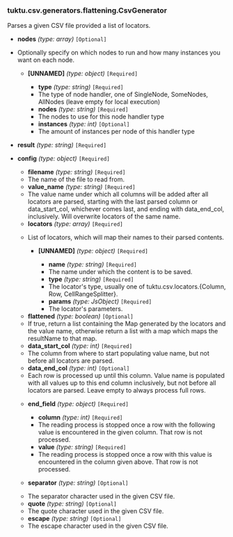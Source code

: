 ### tuktu.csv.generators.flattening.CsvGenerator
Parses a given CSV file provided a list of locators.

  * **nodes** *(type: array)* `[Optional]`
  - Optionally specify on which nodes to run and how many instances you want on each node.
 
    * **[UNNAMED]** *(type: object)* `[Required]`

      * **type** *(type: string)* `[Required]`
      - The type of node handler, one of SingleNode, SomeNodes, AllNodes (leave empty for local execution)
 
      * **nodes** *(type: string)* `[Required]`
      - The nodes to use for this node handler type
 
      * **instances** *(type: int)* `[Optional]`
      - The amount of instances per node of this handler type
 
  * **result** *(type: string)* `[Required]`

  * **config** *(type: object)* `[Required]`

    * **filename** *(type: string)* `[Required]`
    - The name of the file to read from.
 
    * **value_name** *(type: string)* `[Required]`
    - The value name under which all columns will be added after all locators are parsed, starting with the last parsed column or data_start_col, whichever comes last, and ending with data_end_col, inclusively. Will overwrite locators of the same name.
 
    * **locators** *(type: array)* `[Required]`
    - List of locators, which will map their names to their parsed contents.
 
      * **[UNNAMED]** *(type: object)* `[Required]`

        * **name** *(type: string)* `[Required]`
        - The name under which the content is to be saved.
 
        * **type** *(type: string)* `[Required]`
        - The locator's type, usually one of tuktu.csv.locators.{Column, Row, CellRangeSplitter}.
 
        * **params** *(type: JsObject)* `[Required]`
        - The locator's parameters.
 
    * **flattened** *(type: boolean)* `[Optional]`
    - If true, return a list containing the Map generated by the locators and the value name, otherwise return a list with a map which maps the resultName to that map.
 
    * **data_start_col** *(type: int)* `[Required]`
    - The column from where to start populating value name, but not before all locators are parsed.
 
    * **data_end_col** *(type: int)* `[Optional]`
    - Each row is processed up until this column. Value name is populated with all values up to this end column inclusively, but not before all locators are parsed. Leave empty to always process full rows.
 
    * **end_field** *(type: object)* `[Required]`

      * **column** *(type: int)* `[Required]`
      - The reading process is stopped once a row with the following value is encountered in the given column. That row is not processed.
 
      * **value** *(type: string)* `[Required]`
      - The reading process is stopped once a row with this value is encountered in the column given above. That row is not processed.
 
    * **separator** *(type: string)* `[Optional]`
    - The separator character used in the given CSV file.
 
    * **quote** *(type: string)* `[Optional]`
    - The quote character used in the given CSV file.
 
    * **escape** *(type: string)* `[Optional]`
    - The escape character used in the given CSV file.
 
